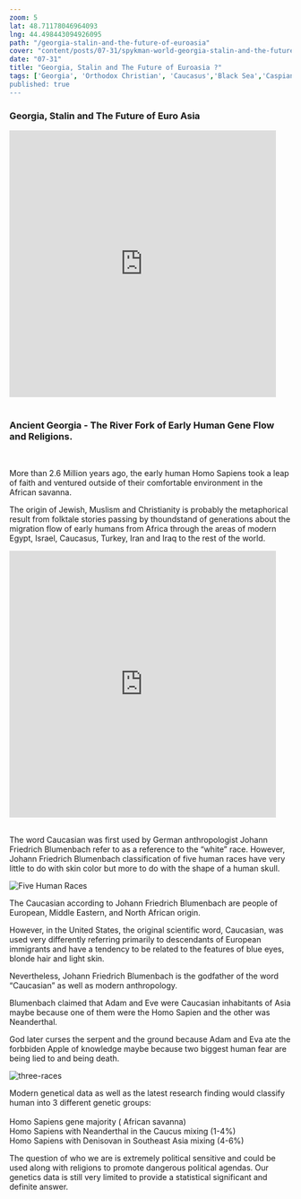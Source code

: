 ```yaml
---
zoom: 5
lat: 48.71178046964093
lng: 44.498443094926095
path: "/georgia-stalin-and-the-future-of-euroasia"
cover: "content/posts/07-31/spykman-world-georgia-stalin-and-the-future-of-euroasia.png"
date: "07-31"
title: "Georgia, Stalin and The Future of Euroasia ?"
tags: ['Georgia', 'Orthodox Christian', 'Caucasus','Black Sea','Caspian Sea','Turkey','Russia','Caucasus Mountain','Homo Sapiens','Neanderthal','Denisovan', Spykman World','Nicholas Spykman']    
published: true
---
```

### Georgia, Stalin and The Future of Euro Asia

<iframe src="https://www.facebook.com/plugins/video.php?href=https%3A%2F%2Fwww.facebook.com%2Fspykmanworld%2Fvideos%2F397334587562860%2F&show_text=0&width=476" width="476" height="476" style="border:none;overflow:hidden" scrolling="no" frameborder="0" allowTransparency="true" allowFullScreen="true"></iframe>

<br>
<br>

### Ancient Georgia - The River Fork of Early Human Gene Flow and Religions.
<br>

More than 2.6 Million years ago, the early human Homo Sapiens took a leap of faith and ventured outside of their comfortable environment in the African savanna.

The origin of Jewish, Muslism and Christianity is probably the metaphorical result from folktale stories passing by thoundstand of generations about the migration flow of early humans from Africa through the areas of modern Egypt, Israel, Caucasus, Turkey, Iran and Iraq to the rest of the world.

<iframe src="https://www.facebook.com/plugins/video.php?href=https%3A%2F%2Fwww.facebook.com%2Fspykmanworld%2Fvideos%2F491857428247524%2F&show_text=0&width=476" width="476" height="476" style="border:none;overflow:hidden" scrolling="no" frameborder="0" allowTransparency="true" allowFullScreen="true"></iframe>

<br>
<br>

The word Caucasian was first used by German anthropologist Johann Friedrich Blumenbach refer to as a reference to the “white” race. However, Johann Friedrich Blumenbach classification of five human races have very little to do with skin color but more to do with the shape of a human skull.

![Five Human Races](https://upload.wikimedia.org/wikipedia/commons/thumb/3/39/Blumenbach%27s_five_races.JPG/1024px-Blumenbach%27s_five_races.JPG)

The Caucasian according to Johann Friedrich Blumenbach are people of  European, Middle Eastern, and North African origin.

However, in the United States, the original scientific word, Caucasian, was used very differently referring primarily to descendants of European immigrants and have a tendency to be related to the features of blue eyes, blonde hair and light skin. 

Nevertheless, Johann Friedrich Blumenbach is the godfather of the word “Caucasian” as well as modern anthropology. 

Blumenbach claimed that Adam and Eve were Caucasian inhabitants of Asia maybe because one of them were the Homo Sapien and the other was Neanderthal.

God later curses the serpent and the ground because Adam and Eva ate the forbbiden Apple of knowledge maybe because two biggest human fear are being lied to and being death.

![three-races](https://upload.wikimedia.org/wikipedia/commons/a/a6/Spread_and_evolution_of_Denisovans.jpg)

Modern genetical data as well as the latest research finding would classify human into 3 different genetic groups:
<br>
<br>
Homo Sapiens gene majority ( African savanna) <br>
Homo Sapiens with Neanderthal in the Caucus mixing (1-4%) <br>
Homo Sapiens with Denisovan in Southeast Asia mixing (4-6%) <br>

The question of who we are is extremely political sensitive and could be used along with religions to promote dangerous political agendas. Our genetics data is still very limited to provide a statistical significant and definite answer.






